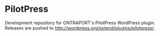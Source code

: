 PilotPress
==========

Development repository for ONTRAPORT's PilotPress WordPress plugin. Releases are pushed to http://wordpress.org/extend/plugins/pilotpress/.
